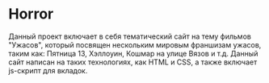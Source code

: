 # Horror
Данный проект включает в себя тематический сайт на тему фильмов "Ужасов", который посвящен нескольким мировым франшизам ужасов, 
таким как: Пятница 13, Хэллоуин, Кошмар на улице Вязов и т.д.
Данный сайт написан на таких технологиях, как HTML и CSS, а также включает js-скрипт для вкладок.
